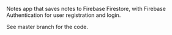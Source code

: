 Notes app that saves notes to Firebase Firestore, with Firebase Authentication for user registration and login.

See master branch for the code.
